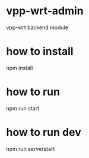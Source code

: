 # vpp-wrt-admin
vpp-wrt backend module

# how to install 
npm install

# how to run 
npm run start

# how to run dev
npm run serverstart
